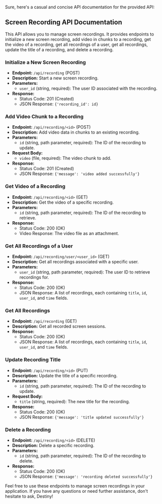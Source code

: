 Sure, here's a casual and concise API documentation for the provided API:

## Screen Recording API Documentation

This API allows you to manage screen recordings. It provides endpoints to initialize a new screen recording, add video in chunks to a recording, get the video of a recording, get all recordings of a user, get all recordings, update the title of a recording, and delete a recording.

### Initialize a New Screen Recording
- **Endpoint:** `/api/recording` (POST)
- **Description:** Start a new screen recording.
- **Parameters:**
  - `user_id` (string, required): The user ID associated with the recording.
- **Response:**
  - Status Code: 201 (Created)
  - JSON Response: `{'recording_id': id}`

### Add Video Chunk to a Recording
- **Endpoint:** `/api/recording/<id>` (POST)
- **Description:** Add video data in chunks to an existing recording.
- **Parameters:**
  - `id` (string, path parameter, required): The ID of the recording to update.
- **Request Body:**
  - `video` (file, required): The video chunk to add.
- **Response:**
  - Status Code: 201 (Created)
  - JSON Response: `{'message': 'video added successfully'}`

### Get Video of a Recording
- **Endpoint:** `/api/recording/<id>` (GET)
- **Description:** Get the video of a specific recording.
- **Parameters:**
  - `id` (string, path parameter, required): The ID of the recording to retrieve.
- **Response:**
  - Status Code: 200 (OK)
  - Video Response: The video file as an attachment.

### Get All Recordings of a User
- **Endpoint:** `/api/recording/user/<user_id>` (GET)
- **Description:** Get all recordings associated with a specific user.
- **Parameters:**
  - `user_id` (string, path parameter, required): The user ID to retrieve recordings for.
- **Response:**
  - Status Code: 200 (OK)
  - JSON Response: A list of recordings, each containing `title`, `id`, `user_id`, and `time` fields.

### Get All Recordings
- **Endpoint:** `/api/recording` (GET)
- **Description:** Get all recorded screen sessions.
- **Response:**
  - Status Code: 200 (OK)
  - JSON Response: A list of recordings, each containing `title`, `id`, `user_id`, and `time` fields.

### Update Recording Title
- **Endpoint:** `/api/recording/<id>` (PUT)
- **Description:** Update the title of a specific recording.
- **Parameters:**
  - `id` (string, path parameter, required): The ID of the recording to update.
- **Request Body:**
  - `title` (string, required): The new title for the recording.
- **Response:**
  - Status Code: 200 (OK)
  - JSON Response: `{'message': 'title updated successfully'}`

### Delete a Recording
- **Endpoint:** `/api/recording/<id>` (DELETE)
- **Description:** Delete a specific recording.
- **Parameters:**
  - `id` (string, path parameter, required): The ID of the recording to delete.
- **Response:**
  - Status Code: 200 (OK)
  - JSON Response: `{'message': 'recording deleted successfully'}`

Feel free to use these endpoints to manage screen recordings in your application. If you have any questions or need further assistance, don't hesitate to ask, Destiny!
